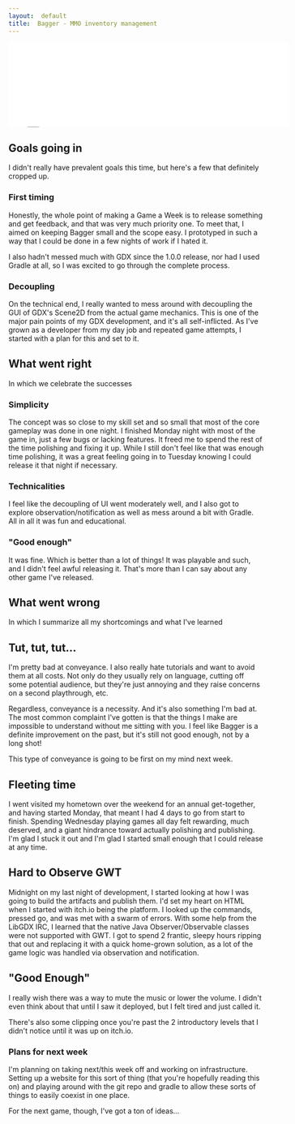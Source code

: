 ```yaml
---
layout:  default
title:  Bagger - MMO inventory management
---
```


<iframe src="//itch.io/embed/9569?linkback=true" width="552" height="167" frameborder="0"></iframe>

## Goals going in

I didn't really have prevalent goals this time, but here's a few that definitely cropped up.

### First timing

Honestly, the whole point of making a Game a Week is to release something and get feedback, and that was very much priority one. To meet that, I aimed on keeping Bagger small and the scope easy. I prototyped in such a way that I could be done in a few nights of work if I hated it.

I also hadn't messed much with GDX since the 1.0.0 release, nor had I used Gradle at all, so I was excited to go through the complete process.

### Decoupling

On the technical end, I really wanted to mess around with decoupling the GUI of GDX's Scene2D from the actual game mechanics. This is one of the major pain points of my GDX development, and it's all self-inflicted. As I've grown as a developer from my day job and repeated game attempts, I started with a plan for this and set to it.

## What went right

In which we celebrate the successes

### Simplicity

The concept was so close to my skill set and so small that most of the core gameplay was done in one night. I finished Monday night with most of the game in, just a few bugs or lacking features. It freed me to spend the rest of the time polishing and fixing it up. While I still don't feel like that was enough time polishing, it was a great feeling going in to Tuesday knowing I could release it that night if necessary.

### Technicalities

I feel like the decoupling of UI went moderately well, and I also got to explore observation/notification as well as mess around a bit with Gradle. All in all it was fun and educational.

### "Good enough"

It was fine. Which is better than a lot of things! It was playable and such, and I didn't feel awful releasing it. That's more than I can say about any other game I've released.

## What went wrong

In which I summarize all my shortcomings and what I've learned

## Tut, tut, tut...

I'm pretty bad at conveyance. I also really hate tutorials and want to avoid them at all costs. Not only do they usually rely on language, cutting off some potential audience, but they're just annoying and they raise concerns on a second playthrough, etc. 

Regardless, conveyance is a necessity. And it's also something I'm bad at. The most common complaint I've gotten is that the things I make are impossible to understand without me sitting with you. I feel like Bagger is a definite improvement on the past, but it's still not good enough, not by a long shot!

This type of conveyance is going to be first on my mind next week.

## Fleeting time

I went visited my hometown over the weekend for an annual get-together, and having started Monday, that meant I had 4 days to go from start to finish. Spending Wednesday playing games all day felt rewarding, much deserved, and a giant hindrance toward actually polishing and publishing. I'm glad I stuck it out and I'm glad I started small enough that I could release at any time.

## Hard to Observe GWT

Midnight on my last night of development, I started looking at how I was going to build the artifacts and publish them. I'd set my heart on HTML when I started with itch.io being the platform. I looked up the commands, pressed go, and was met with a swarm of errors. With some help from the LibGDX IRC, I learned that the native Java Observer/Observable classes were not supported with GWT. I got to spend 2 frantic, sleepy hours ripping that out and replacing it with a quick home-grown solution, as a lot of the game logic was handled via observation and notification.

## "Good Enough"

I really wish there was a way to mute the music or lower the volume. I didn't even think about that until I saw it deployed, but I felt tired and just called it.

There's also some clipping once you're past the 2 introductory levels that I didn't notice until it was up on itch.io. 

### Plans for next week

I'm planning on taking next/this week off and working on infrastructure. Setting up a website for this sort of thing (that you're hopefully reading this on) and playing around with the git repo and gradle to allow these sorts of things to easily coexist in one place.

For the next game, though, I've got a ton of ideas...
